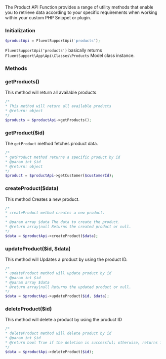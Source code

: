 
The Product API Function provides a range of utility methods that enable you to retrieve data according to your specific requirements when working within your custom PHP Snippet or plugin.

### Initialization
```php 
$productApi = FluentSupportApi('products');
```
`FluentSupportApi('products')` basically returns `FluentSupport\App\Api\Classes\Products` Model class instance.

### Methods

### getProducts()
This method will return all available products
```php 
/*
* This method will return all available products
* @return: object
*/
$products = $productApi->getProducts();
```

### getProduct($id)
The `getProduct` method fetches product data.
```php 
/*
* getProduct method returns a specific product by id
* @param int $id
* @return: object
*/
$product = $productApi->getCustomer($customerId);
```

### createProduct($data)
This method Creates a new product.
```php 
/*
* createProduct method creates a new product.
*
* @param array $data The data to create the product.
* @return array|null Returns the created product or null.
*/
$data = $productApi->createProduct($data);
```

### updateProduct($id, $data)
This method will Updates a product by using the product ID.

```php
/*
* updateProduct method will update product by id
* @param int $id
* @param array $data
* @return array|null Returns the updated product or null.
*/
$data = $productApi->updateProduct($id, $data);
```

### deleteProduct($id)
This method will delete a product by using the product ID
```php 
/*
* deleteProduct method will delete product by id
* @param int $id
* @return bool True if the deletion is successful; otherwise, returns false.
*/
$data = $productApi->deleteProduct($id);
```